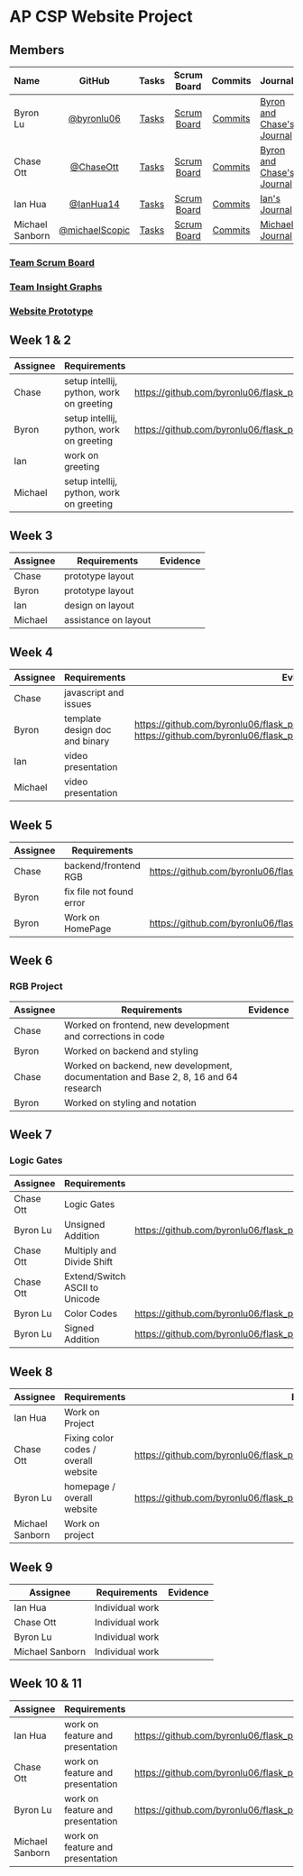 # AP CSP Website Project

## Members
| Name| GitHub      | Tasks         | Scrum Board   | Commits       | Journal |
|    :---     |    :----:   |     :---:     | :---:         | :---:         |   :---        |
| Byron Lu      |       [@byronlu06](https://github.com/byronlu06)      |       [Tasks](https://github.com/byronlu06/flask_portfolio/issues)      |        [Scrum Board](https://github.com/byronlu06/flask_portfolio/projects/1)     |      [Commits](https://github.com/byronlu06/flask_portfolio/commits/main?author=byronlu06)        |      [Byron and Chase's Journal](https://docs.google.com/document/d/1hiMOqhQTmJGTgKJEy1R_7JWktAQJBVpXeyeKn1s1P54/edit)     |
| Chase Ott     |       [@ChaseOtt](https://github.com/ChaseOtt)        |       [Tasks](https://github.com/byronlu06/flask_portfolio/issues)        |        [Scrum Board](https://github.com/byronlu06/flask_portfolio/projects/1)     |       [Commits](https://github.com/byronlu06/flask_portfolio/commits/main?author=ChaseOtt)      |        [Byron and Chase's Journal](https://docs.google.com/document/d/1hiMOqhQTmJGTgKJEy1R_7JWktAQJBVpXeyeKn1s1P54/edit)      |
| Ian Hua       |       [@IanHua14](https://github.com/IanHua14)        |       [Tasks](https://github.com/byronlu06/flask_portfolio/issues)        |        [Scrum Board](https://github.com/byronlu06/flask_portfolio/projects/1)     |      [Commits](https://github.com/byronlu06/flask_portfolio/commits/main?author=IanHua14)     |       [Ian's Journal](https://docs.google.com/document/d/1LyGa4e3WyeublzA5xwowL1aHKP0PfnImbKf3UBsEHR4/edit)      |
| Michael Sanborn        |       [@michaelScopic](https://github.com/michaelScopic)      |       [Tasks](https://github.com/byronlu06/flask_portfolio/issues)      |        [Scrum Board](https://github.com/byronlu06/flask_portfolio/projects/1)     |       [Commits](https://github.com/byronlu06/flask_portfolio/commits/main?author=michaelScopic)        |      [Michael's Journal](https://docs.google.com)     |

### [Team Scrum Board](https://github.com/byronlu06/flask_portfolio/projects/1)
### [Team Insight Graphs](https://github.com/byronlu06/flask_portfolio/graphs/contributors)
### [Website Prototype](https://www.figma.com/file/2Be2nAm0tM2Fkvxm0iZiVR/Website-Prototype?node-id=0%3A1)
## Week 1 & 2

| Assignee | Requirements             | Evidence                                                                                                |
| -------- | ------------------------ | ------------------------------------------------------------------------------------------------------- |
| Chase | setup intellij, python, work on greeting   | https://github.com/byronlu06/flask_portfolio/blob/main/templates/ChaseHomepage.html |
| Byron      | setup intellij, python, work on greeting|    https://github.com/byronlu06/flask_portfolio/blob/main/templates/byronhomepage.html                                                                                          |
| Ian   |   work on greeting     |  |
| Michael   |  setup intellij, python, work on greeting     |  |

## Week 3

| Assignee | Requirements             | Evidence                                                                                                |
| -------- | ------------------------ | ------------------------------------------------------------------------------------------------------- |
| Chase | prototype layout    |  
| Byron      | prototype layout |                                                                                              
| Ian   |   design on layout       |  
| Michael   |  assistance on layout     |  

## Week 4

| Assignee | Requirements             | Evidence                                                                                                |
| -------- | ------------------------ | ------------------------------------------------------------------------------------------------------- |
| Chase | javascript and issues    |  |
| Byron      | template design doc and binary |  https://github.com/byronlu06/flask_portfolio/blob/main/templates/binary.html https://github.com/byronlu06/flask_portfolio/blob/main/templates/binary2.html                                                                                            |
| Ian   |   video presentation       |  |
| Michael   |  video presentation      |  |

## Week 5

| Assignee | Requirements             | Evidence                                                                                                |
| -------- | ------------------------ | ------------------------------------------------------------------------------------------------------- |
| Chase | backend/frontend RGB     | https://github.com/byronlu06/flask_portfolio/blob/main/templates/rgb.html |
| Byron      | fix file not found error |                                                                                              |
| Byron    | Work on HomePage         | https://github.com/byronlu06/flask_portfolio/blob/main/templates/Homepages.html |


## Week 6

### RGB Project

| Assignee | Requirements                                                                        | Evidence                                                                                                                                                                                                                                                             |
| -------- | ----------------------------------------------------------------------------------- | -------------------------------------------------------------------------------------------------------------------------------------------------------------------------------------------------------------------------------------------------------------------- |
| Chase   | Worked on frontend, new development and corrections in code                         |                                                                                                                                                        |
| Byron    | Worked on backend and styling                                                       |                                                      |
| Chase   | Worked on backend, new development, documentation and Base 2, 8, 16 and 64 research |                                   |
| Byron   | Worked on styling and notation                                                |  |

 
## Week 7

### Logic Gates

| Assignee | Requirements                                                                        | Evidence                                                                                                                                                                                                                                                             |
| -------- | ----------------------------------------------------------------------------------- | -------------------------------------------------------------------------------------------------------------------------------------------------------------------------------------------------------------------------------------------------------------------- |
| Chase Ott    | Logic Gates    |                                                                                                                                                                 |
| Byron Lu     | Unsigned Addition       |  https://github.com/byronlu06/flask_portfolio/blob/main/templates/unsignedaddition.html                                                        |
| Chase Ott   | Multiply and Divide Shift |                                   |
| Chase Ott   | Extend/Switch ASCII to Unicode |  |
| Byron Lu | Color Codes | https://github.com/byronlu06/flask_portfolio/blob/main/templates/colorcodes.html |
| Byron Lu | Signed Addition | https://github.com/byronlu06/flask_portfolio/blob/main/templates/signedaddition.html |

## Week 8

| Assignee | Requirements | Evidence                                                                                                                                             
| -------- | --------------------------- | ------------------------- |
| Ian Hua    | Work on Project   |  |                   
| Chase Ott   | Fixing color codes / overall website | https://github.com/byronlu06/flask_portfolio/blob/main/templates/colorcodes.html |
| Byron Lu   | homepage / overall website | https://github.com/byronlu06/flask_portfolio/blob/main/templates/Homepages.html |
| Michael Sanborn | Work on project|  |

## Week 9

| Assignee | Requirements | Evidence                                                                                                                                             
| -------- | --------------------------- | ------------------------- |
| Ian Hua    |  Individual work  |  |                   
| Chase Ott   | Individual work | |
| Byron Lu   | Individual work | |
| Michael Sanborn | Individual work|  |

## Week 10 & 11 

| Assignee | Requirements | Evidence                                                                                                                                             
| -------- | --------------------------- | ------------------------- |
| Ian Hua    |  work on feature and presentation | https://github.com/byronlu06/flask_portfolio/blob/main/templates/Feature%203.html |                   
| Chase Ott   | work on feature and presentation  | https://github.com/byronlu06/flask_portfolio/blob/main/templates/Feature%201.html |
| Byron Lu   | work on feature and presentation  | https://github.com/byronlu06/flask_portfolio/blob/main/templates/Feature%202.html |
| Michael Sanborn | work on feature and presentation|  |
